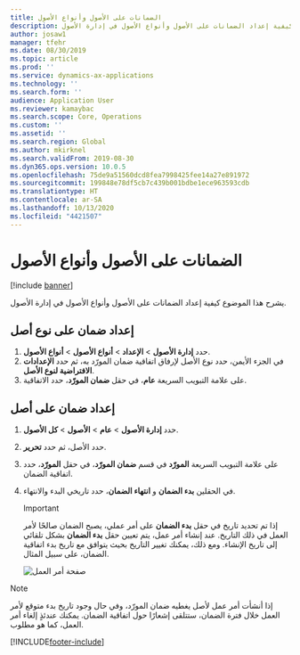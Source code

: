 ```yaml
---
title: الضمانات على الأصول وأنواع الأصول
description: يشرح هذا الموضوع كيفية إعداد الضمانات على الأصول وأنواع الأصول في إدارة الأصول.
author: josaw1
manager: tfehr
ms.date: 08/30/2019
ms.topic: article
ms.prod: ''
ms.service: dynamics-ax-applications
ms.technology: ''
ms.search.form: ''
audience: Application User
ms.reviewer: kamaybac
ms.search.scope: Core, Operations
ms.custom: ''
ms.assetid: ''
ms.search.region: Global
ms.author: mkirknel
ms.search.validFrom: 2019-08-30
ms.dyn365.ops.version: 10.0.5
ms.openlocfilehash: 75de9a51560dcd8fea7998425fee14a27e891972
ms.sourcegitcommit: 199848e78df5cb7c439b001bdbe1ece963593cdb
ms.translationtype: HT
ms.contentlocale: ar-SA
ms.lasthandoff: 10/13/2020
ms.locfileid: "4421507"
---
```

# <a name="warranties-on-assets-and-asset-types"></a>الضمانات على الأصول وأنواع الأصول

[!include [banner](../../includes/banner.md)]

 


يشرح هذا الموضوع كيفية إعداد الضمانات على الأصول وأنواع الأصول في إدارة الأصول.

## <a name="set-up-a-warranty-on-an-asset-type"></a>إعداد ضمان على نوع أصل

1. حدد **إدارة الأصول** \> **الإعداد** \> **أنواع الأصول** \> **أنواع الأصول**.
2. في الجزء الأيمن، حدد نوع الأصل لإرفاق اتفاقية ضمان المورّد به، ثم حدد **الإعدادات الافتراضية لنوع الأصل**.
3. على علامة التبويب السريعة **عام**، في حقل **ضمان المورّد**، حدد الاتفاقية.

## <a name="set-up-a-warranty-on-an-asset"></a>إعداد ضمان على أصل

1. حدد **إدارة الأصول** \> **عام** \> **الأصول** \> **كل الأصول‏‎**.
2. حدد الأصل، ثم حدد **تحرير**.
3. على علامة التبويب السريعة **المورّد** في قسم **ضمان المورّد**، في حقل **المورّد**، حدد اتفاقية الضمان.
4. في الحقلين **بدء الضمان** و **انتهاء الضمان**، حدد تاريخي البدء والانتهاء.

    > [!IMPORTANT]
    > إذا تم تحديد تاريخ في حقل **بدء الضمان** على أمر عملي، يصبح الضمان صالحًا لأمر العمل في ذلك التاريخ. عند إنشاء أمر عمل، يتم تعيين حقل **بدء الضمان** بشكل تلقائي إلى تاريخ الإنشاء. ومع ذلك، يمكنك تغيير التاريخ بحيث يتوافق مع تاريخ بدء اتفاقية الضمان، على سبيل المثال.
    >
    > ![صفحة أمر العمل](media/02-warranty.png)

> [!NOTE]
> إذا أنشأت أمر عمل لأصل يغطيه ضمان المورّد، وفي حال وجود تاريخ بدء متوقع لأمر العمل خلال فترة الضمان، ستتلقى إشعارًا حول اتفاقية الضمان. يمكنك عندئذٍ إلغاء أمر العمل، كما هو مطلوب.


[!INCLUDE[footer-include](../../../includes/footer-banner.md)]